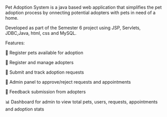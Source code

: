 Pet Adoption System is a java based web application that simplifies the pet adoption process by onnecting potential adopters with pets in need of a home.

Developed as part of the Semester 6 project using JSP, Servlets, JDBC,Java, html, css and MySQL.

Features:


🐶 Register pets available for adoption

👤 Register and manage adopters

📄 Submit and track adoption requests

📨 Admin panel to approve/reject requests and appointments

💬 Feedback submission from adopters

📊 Dashboard for admin to view total pets, users, requests, appointments and adoption stats
